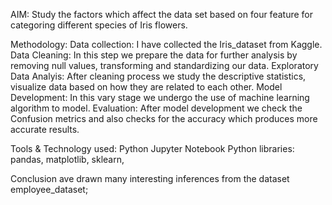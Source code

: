 AIM:
Study the factors which affect the data set based on four feature for categoring different species of Iris flowers.

Methodology:
Data collection: I have collected the Iris_dataset from Kaggle.
Data Cleaning: In this step we prepare the data for further analysis by removing null values, transforming and standardizing our data.
Exploratory Data Analyis: After cleaning process we study the descriptive statistics, visualize data based on how they are related to each other.
Model Development: In this vary stage we undergo the use of machine learning algorithm to model.
Evaluation: After model development we check the Confusion metrics and also checks for the accuracy which produces more accurate results.

Tools & Technology used:
Python
Jupyter Notebook
Python libraries: pandas, matplotlib, sklearn,

Conclusion
ave drawn many interesting inferences from the dataset employee_dataset;
